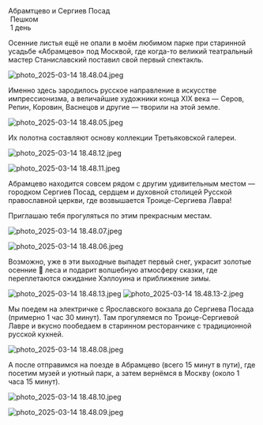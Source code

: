 

<link rel="stylesheet" href="../assets-custom/css/style-markdown.css">
<div class="cover-container" style="background-image: url('abramtsevo.jpg'); background-position-y: 50%;">
	<div class="cover-text">
		<div class="cover-title">
            Абрамтцево и Сергиев Посад
        </div>
		<div class="cover-description">
			<div>
                <img class="cover-icon" src="../assets-custom/icon-footsteps.png" loading="lazy" alt="" />
                <span>Пешком</span>
            </div>
            <div>
                <img class="cover-icon" loading="lazy" src="../assets-custom/icon-time.png" alt=""  />
                <span>1 день</span>
            </div>
		</div>
	</div>
</div>

<div id="map"></div>


Осенние листья ещё не опали в моём любимом парке при старинной усадьбе «Абрамцево» под Москвой, где когда-то великий театральный мастер Станиславский поставил свой первый спектакль.

![photo_2025-03-14 18.48.04.jpeg](imgs/photo_2025-03-14%2018.48.04.jpeg)

Именно здесь зародилось русское направление в искусстве импрессионизма, а величайшие художники конца XIX века — Серов, Репин, Коровин, Васнецов и другие — творили на этой земле.

![photo_2025-03-14 18.48.05.jpeg](imgs/photo_2025-03-14%2018.48.05.jpeg)


Их полотна составляют основу коллекции Третьяковской галереи.

![photo_2025-03-14 18.48.12.jpeg](imgs/photo_2025-03-14%2018.48.12.jpeg)

![photo_2025-03-14 18.48.11.jpeg](imgs/photo_2025-03-14%2018.48.11.jpeg)


Абрамцево находится совсем рядом с другим удивительным местом — городком Сергиев Посад, сердцем и духовной столицей Русской православной церкви, где возвышается Троице-Сергиева Лавра!

Приглашаю тебя прогуляться по этим прекрасным местам.

![photo_2025-03-14 18.48.07.jpeg](imgs/photo_2025-03-14%2018.48.07.jpeg)


![photo_2025-03-14 18.48.06.jpeg](imgs/photo_2025-03-14%2018.48.06.jpeg)



Возможно, уже в эти выходные выпадет первый снег, украсит золотые осенние 🍂 леса и подарит волшебную атмосферу сказки, где переплетаются ожидание Хэллоуина и приближение зимы.

![photo_2025-03-14 18.48.13.jpeg](imgs/photo_2025-03-14%2018.48.13.jpeg)
![photo_2025-03-14 18.48.13-2.jpeg](imgs/photo_2025-03-14%2018.48.13-2.jpeg)


Мы поедем на электричке с Ярославского вокзала до Сергиева Посада (примерно 1 час 30 минут).
Там прогуляемся по Троице-Сергиевой Лавре и вкусно пообедаем в старинном ресторанчике с традиционной русской кухней.

![photo_2025-03-14 18.48.08.jpeg](imgs/photo_2025-03-14%2018.48.08.jpeg)



А после отправимся на поезде в Абрамцево (всего 15 минут в пути), где посетим музей и уютный парк, а затем вернёмся в Москву (около 1 часа 15 минут).





![photo_2025-03-14 18.48.10.jpeg](imgs/photo_2025-03-14%2018.48.10.jpeg)

![photo_2025-03-14 18.48.09.jpeg](imgs/photo_2025-03-14%2018.48.09.jpeg)









<link href="https://api.mapbox.com/mapbox-gl-js/v3.10.0/mapbox-gl.css" rel="stylesheet">
<script src="https://api.mapbox.com/mapbox-gl-js/v3.10.0/mapbox-gl.js"></script>
<script src="https://cdn.jsdelivr.net/npm/js-yaml@4.1.0/dist/js-yaml.min.js"></script>
<script src="../assets-custom/js/cozy-journey.js"></script>
<script>architectMap({
    tracks: [
        {path: 'abramtsevo-ot-platformy.gpx'}, 
        {path: 'abramtsevo-park.gpx'},
        {path: 'posad.gpx'}],
    points: 'points.yaml',
    zoom: 7.6,
    center: [37.88800, 55.99172],
    fitDuration: 9000,
    fitMaxzoom: 10.5
});
</script>


